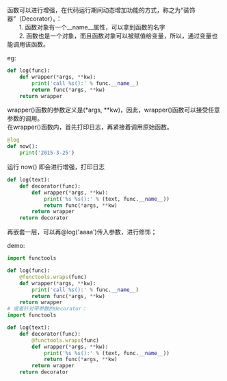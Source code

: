 函数可以进行增强，在代码运行期间动态增加功能的方式，称之为“装饰器”（Decorator）。：  
　　1. 函数对象有一个__name__属性，可以拿到函数的名字  
　　2. 函数也是一个对象，而且函数对象可以被赋值给变量，所以，通过变量也能调用该函数。  

eg:
```python
def log(func):
    def wrapper(*args, **kw):
        print('call %s():' % func.__name__)
        return func(*args, **kw)
    return wrapper
```
wrapper()函数的参数定义是(*args, **kw)，因此，wrapper()函数可以接受任意参数的调用。  
在wrapper()函数内，首先打印日志，再紧接着调用原始函数。
```python
@log
def now():
    print('2015-3-25')
```
运行 now() 即会进行增强，打印日志

```python
def log(text):
    def decorator(func):
        def wrapper(*args, **kw):
            print('%s %s():' % (text, func.__name__))
            return func(*args, **kw)
        return wrapper
    return decorator

```
再嵌套一层，可以再@log('aaaa')传入参数，进行修饰； 

demo:
```python
import functools

def log(func):
    @functools.wraps(func)
    def wrapper(*args, **kw):
        print('call %s():' % func.__name__)
        return func(*args, **kw)
    return wrapper
# 或者针对带参数的decorator：
import functools

def log(text):
    def decorator(func):
        @functools.wraps(func)
        def wrapper(*args, **kw):
            print('%s %s():' % (text, func.__name__))
            return func(*args, **kw)
        return wrapper
    return decorator

```
    
